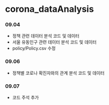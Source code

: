 # corona_dataAnalysis

### 09.04
* 정책 관련 데이터 분석 코드 및 데이터
* 서울 유동인구 관련 데이터 분석 코드 및 데이터
* policy/Policy.csv 수정

### 09.06
* 정책별 코로나 확진자와의 관계 분석 코드 및 데이터

### 09.07
* 코드 주석 추가

